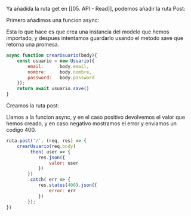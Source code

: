 Ya añadida la ruta get en [[05. API - Read]], podemos añadir la ruta Post:

Primero añadimos una funcion async:

Esta lo que hace es que crea una instancia del modelo que hemos importado, y despues intentamos guardarlo usando el metodo save que retorna una promesa.

```js
async function crearUsuario(body){
    const usuario = new Usuario({
        email:      body.email,
        nombre:     body.nombre,
        password:   body.password
    });
    return await usuario.save()
}
```

Creamos la ruta post:

Llamos a la funcion async, y en el caso positivo devolvemos el valor que hemos creado, y en caso negativo mostramos el error y enviamos un codigo 400.

```js
ruta.post('/', (req, res) => {
    crearUsuario(req.body)
        .then( user => {
            res.json({
                valor: user
            })
        })
        .catch( err => {
            res.status(400).json({
                error: err
            })
        });
})
```

